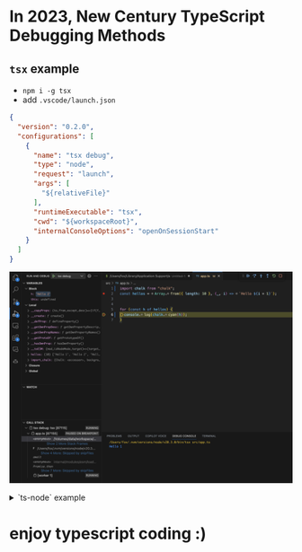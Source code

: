 # In 2023, New Century TypeScript Debugging Methods

  ## `tsx` example
  - `npm i -g tsx`
  - add `.vscode/launch.json`
  ```json
  {
    "version": "0.2.0",
    "configurations": [
      {
        "name": "tsx debug",
        "type": "node",
        "request": "launch",
        "args": [
          "${relativeFile}"
        ],
        "runtimeExecutable": "tsx",
        "cwd": "${workspaceRoot}",
        "internalConsoleOptions": "openOnSessionStart"
      }
    ]
  }
  ```
  ![tsx example](img/tsx.png)


<details>
  <summary markdown="span">`ts-node` example</summary>

  ## `ts-node` example

  - `npm i ts-node`
  - add `.vscode/launch.json`

  ```json
  {
    "version": "0.2.0",
    "configurations": [
      {
        "name": "ts-node debug",
        "type": "node",
        "request": "launch",
        "args": [
          "${relativeFile}"
        ],
        "runtimeArgs": [
          "-r",
          "ts-node/register"
        ],
        "cwd": "${workspaceRoot}",
        "internalConsoleOptions": "openOnSessionStart"
      }
    ]
  }
  ```
  ![ts-node example](img/ts-node.png)

</details>

# enjoy typescript coding :)